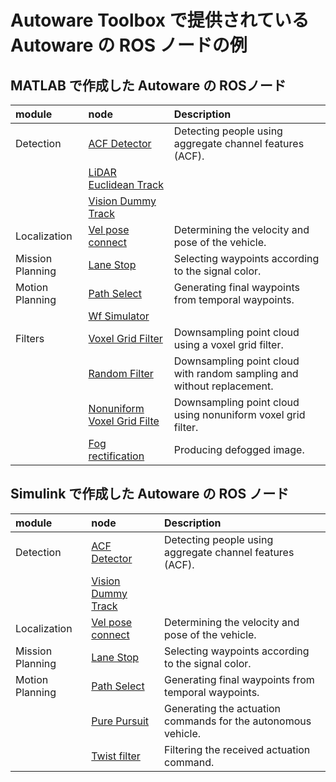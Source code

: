 # Autoware Toolbox で提供されている Autoware の ROS ノードの例

## MATLAB で作成した Autoware の ROSノード
|module|node|Description|
|:--|:--|:--|
|Detection|[ACF Detector](./Detection/acf_detector_ml_ja.html)|Detecting people using aggregate channel features (ACF).|
| |[LiDAR Euclidean Track](./Detection/lidar_euclidean_track_ml_ja.html)| |
| |[Vision Dummy Track](./Detection/vision_dummy_track_ml_ja.html)| |
|Localization|[Vel pose connect](./Localization/vel_pose_connect_ml_ja.html)|Determining the velocity and pose of the vehicle.|
|Mission Planning|[Lane Stop](./Planning/lane_stop_ml_ja.html)|Selecting waypoints according to the signal color.|
|Motion Planning|[Path Select](./Planning/path_select_ml_ja.html)|Generating final waypoints from temporal waypoints.|
|   |[Wf Simulator](./Planning/wf_simulator_ml_ja.md)| |
|Filters|[Voxel Grid Filter](./Filters/voxel_grid_filter_ml_ja.html)|Downsampling point cloud using a voxel grid filter.|
|	|[Random Filter](./Filters/demo_random_filter_ml_ja.html)|Downsampling point cloud with random sampling and without replacement.|
|	|[Nonuniform Voxel Grid Filte](./Filters/nonuniformgrid_filter_ml_ja.html)|Downsampling point cloud using nonuniform voxel grid filter.|
|	|[Fog rectification](./Filters/fog_rectification_ml_ja.html)|Producing defogged image.|

## Simulink で作成した Autoware の ROS ノード 
|module|node|Description|
|:--|:--|:--|
|Detection|[ACF Detector](./Detection/acf_detector_sl_ja.html)|Detecting people using aggregate channel features (ACF).|
| |[Vision Dummy Track](./Detection/vision_dummy_track_sl_ja.html)| |
|Localization|[Vel pose connect](./Localization/vel_pose_connect_sl_ja.html)|Determining the velocity and pose of the vehicle.|
|Mission Planning|[Lane Stop](./Planning/lane_stop_sl_ja.html)|Selecting waypoints according to the signal color.|
|Motion Planning|[Path Select](./Planning/path_select_sl_ja.html)|Generating final waypoints from temporal waypoints.|
|	|[Pure Pursuit](./Planning/pure_pursuit_sl_ja.html)|Generating the actuation commands for the autonomous vehicle.|
|	|[Twist filter](./Planning/twist_filter_sl_ja.html)|Filtering the received actuation command.|
